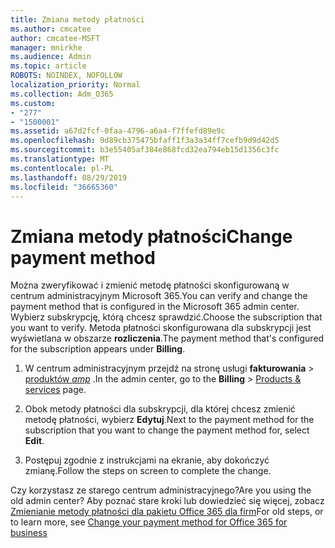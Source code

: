 ```yaml
---
title: Zmiana metody płatności
ms.author: cmcatee
author: cmcatee-MSFT
manager: mnirkhe
ms.audience: Admin
ms.topic: article
ROBOTS: NOINDEX, NOFOLLOW
localization_priority: Normal
ms.collection: Adm_O365
ms.custom:
- "277"
- "1500001"
ms.assetid: a67d2fcf-0faa-4796-a6a4-f7ffefd89e9c
ms.openlocfilehash: 9d89cb375475bfaff1f3a3a34ff7cefb9d9d42d5
ms.sourcegitcommit: b3e55405af384e868fcd32ea794eb15d1356c3fc
ms.translationtype: MT
ms.contentlocale: pl-PL
ms.lasthandoff: 08/29/2019
ms.locfileid: "36665360"
---
```

# <a name="change-payment-method"></a><span data-ttu-id="2a392-102">Zmiana metody płatności</span><span class="sxs-lookup"><span data-stu-id="2a392-102">Change payment method</span></span>

<span data-ttu-id="2a392-103">Można zweryfikować i zmienić metodę płatności skonfigurowaną w centrum administracyjnym Microsoft 365.</span><span class="sxs-lookup"><span data-stu-id="2a392-103">You can verify and change the payment method that is configured in the Microsoft 365 admin center.</span></span> <span data-ttu-id="2a392-104">Wybierz subskrypcję, którą chcesz sprawdzić.</span><span class="sxs-lookup"><span data-stu-id="2a392-104">Choose the subscription that you want to verify.</span></span> <span data-ttu-id="2a392-105">Metoda płatności skonfigurowana dla subskrypcji jest wyświetlana w obszarze **rozliczenia**.</span><span class="sxs-lookup"><span data-stu-id="2a392-105">The payment method that's configured for the subscription appears under **Billing**.</span></span> 
  
1. <span data-ttu-id="2a392-106">W centrum administracyjnym przejdź na stronę usługi **fakturowania** \> [produktów _amp_](https://go.microsoft.com/fwlink/p/?linkid=842054) .</span><span class="sxs-lookup"><span data-stu-id="2a392-106">In the admin center, go to the **Billing** \> [Products & services](https://go.microsoft.com/fwlink/p/?linkid=842054) page.</span></span>

2. <span data-ttu-id="2a392-107">Obok metody płatności dla subskrypcji, dla której chcesz zmienić metodę płatności, wybierz **Edytuj**.</span><span class="sxs-lookup"><span data-stu-id="2a392-107">Next to the payment method for the subscription that you want to change the payment method for, select **Edit**.</span></span>

3. <span data-ttu-id="2a392-108">Postępuj zgodnie z instrukcjami na ekranie, aby dokończyć zmianę.</span><span class="sxs-lookup"><span data-stu-id="2a392-108">Follow the steps on screen to complete the change.</span></span>

<span data-ttu-id="2a392-109">Czy korzystasz ze starego centrum administracyjnego?</span><span class="sxs-lookup"><span data-stu-id="2a392-109">Are you using the old admin center?</span></span> <span data-ttu-id="2a392-110">Aby poznać stare kroki lub dowiedzieć się więcej, zobacz [Zmienianie metody płatności dla pakietu Office 365 dla firm](https://docs.microsoft.com/office365/admin/subscriptions-and-billing/change-payment-method)</span><span class="sxs-lookup"><span data-stu-id="2a392-110">For old steps, or to learn more, see  [Change your payment method for Office 365 for business](https://docs.microsoft.com/office365/admin/subscriptions-and-billing/change-payment-method)</span></span>